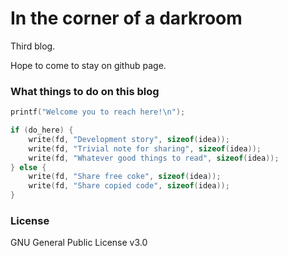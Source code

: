 # In the corner of a darkroom

Third blog.

Hope to come to stay on github page. 



### What things to do on this blog

```c
printf("Welcome you to reach here!\n");

if (do_here) {
    write(fd, "Development story", sizeof(idea));
    write(fd, "Trivial note for sharing", sizeof(idea));
    write(fd, "Whatever good things to read", sizeof(idea));
} else {
    write(fd, "Share free coke", sizeof(idea));
    write(fd, "Share copied code", sizeof(idea));
}
```



### License

GNU General Public License v3.0
